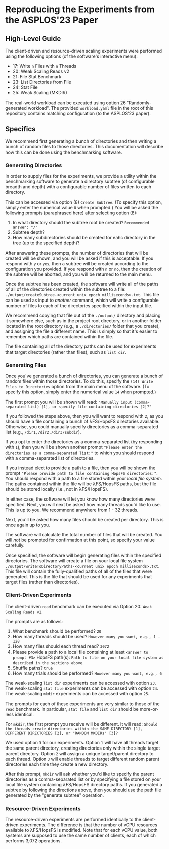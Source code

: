 # Reproducing the Experiments from the ASPLOS'23 Paper

## High-Level Guide

The client-driven and resource-driven scaling experiments were performed using the following options (of the software's interactive menu):
- 17: Write `n` Files with `n` Threads
- 20: Weak Scaling Reads v2
- 21: File Stat Benchmark
- 23: List Directories from File
- 24: Stat File
- 25: Weak Scaling (MKDIR)

The real-world workload can be executed using option 26 "Randomly-generated workload". The provided `workload.yaml` file in the root of this repository contains matching configuration (to the ASPLOS'23 paper).

## Specifics

We recommend first generating a bunch of directories and then writing a bunch of random files to those directories. This documentation will describe how this can be done using the benchmarking software.

### **Generating Directories**

In order to supply files for the experiments, we provide a utility within the benchmarking software to generate a directory subtree (of configurable breadth and depth) with a configurable number of files written to each directory.

This can be accessed via option (8) `Create Subtree`. (To specify this option, simply enter the numerical value `8` when prompted.) You will be asked the following prompts (paraphrased here) after selecting option (8):
1. In what directory should the subtree root be created? `Recommended answer: "/"`
2. Subtree depth? 
3. How many subdirectories should be created for eahc directory in the tree (up to the specified depth)? 

After answering these prompts, the number of directories that will be created will be shown, and you will be asked if this is acceptable. If you respond with `y` or `yes`, then a subtree will be created according to the configuration you provided. If you respond with `n` or `no`, then the creation of the subtree will be aborted, and you will be returned to the main menu.

Once the subtree has been created, the software will write all of the paths of all of the directories created within the subtree to a file: `./output/createSubtree-<current unix epoch milliseconds>.txt`. This file can be used as input to *another* command, which will write a configurable number of files to each of the directories specified within the input file.

We recommend copying that file out of the `./output/` directory and placing it somewhere else, such as in the project root directory, or in another folder located in the root directory (e.g., a `./directories/` folder that you create), and assigning the file a different name. This is simply so that it's easier to remember which paths are contained within the file.

The file containing all of the directory paths can be used for experiments that target directories (rather than files), such as `list dir`.

### **Generating Files**

Once you've generated a bunch of directories, you can generate a bunch of random files within those directories. To do this, specify the `(14) Write Files to Directories` option from the main menu of the software. (To specify this option, simply enter the numerical value `14` when prompted.)

The first prompt you will be shown will read: `"Manually input (comma-separated list) [1], or specify file containing directories [2]?"`

If you followed the steps above, then you will want to respond with `2`, as you should have a file containing a bunch of λFS/HopsFS directories available. Otherwise, you could manually specify directories as a comma-separated list (e.g., `/dir1,/dir2,/dir3/subdir`). 

If you opt to enter the directories as a comma-separated list (by responding with `1`), then you will be shown another prompt `"Please enter the directories as a comma-separated list:"` to which you should respond with a comma-separated list of directories.

If you instead elect to provide a path to a file, then you will be shown the prompt `"Please provide path to file containing HopsFS directories:"`. You should respond with a path to a file stored within your *local file system*. The paths contained within the file will be λFS/HopsFS paths, but the file should be stored locally (i.e., not in λFS/HopsFS). 

In either case, the software will let you know how many directories were specified. Next, you will next be asked how many threads you'd like to use. This is up to you. We recommend anywhere from 1 - 32 threads.

Next, you'll be asked how many files should be created per directory. This is once again up to you.

The software will calculate the total number of files that will be created. You will *not* be prompted for confirmation at this point, so specify your value carefully.

Once specified, the software will begin generating files within the specified directories. The software will create a file on your local file system `./output/writeToDirectoryPaths-<current unix epoch milliseconds>.txt`. This file will contain the fully-qualified paths of all of the files that were generated. This is the file that should be used for any experiments that target files (rather than directories).

### **Client-Driven Experiments**

The client-driven `read` benchmark can be executed via Option 20: `Weak Scaling Reads v2`.

The prompts are as follows:
1. What benchmark should be performed? `20`
2. How many threads should be used? `However many you want, e.g., 1 - 128`
3. How many files should each thread read? `3072`
4. Please provide a path to a local file containing at least `<answer to prompt #3>` HopsFS path(s): `Path to file on your local file system as described in the sections above`.
5. Shuffle paths? `true`
6. How many trials should be performed? `However many you want, e.g., 6`

The weak-scaling `list dir` experiments can be accessed with option `23`. 
The weak-scaling `stat file` experiments can be accessed with option `24`. 
The weak-scaling `mkdir` experiments can be accessed with option `25`. 

The prompts for each of these experiments are very similar to those of the `read` benchmark. In particular, `stat file` and `list dir` should be more-or-less identical. 

For `mkdir`, the first prompt you receive will be different. It will read: `Should the threads create directories within the SAME DIRECTORY [1], DIFFERENT DIRECTORIES [2], or "RANDOM MKDIRs" [3]?`

We used option `3` for our experiments. Option `1` will have all threads target the same parent directory, creating directories only within the single target parent directory. Option `2` will assign a unique target/parent directory to each thread. Option `3` will enable threads to target different random parent directories each time they create a new directory.

After this prompt, `mkdir` will ask whether you'd like to specify the parent directories as a comma-separated list or by specifying a file stored on your local file system containing λFS/HopsFS directory paths. If you generated a subtree by following the directions above, then you should use the path file generated by the "generate subtree" operation.

### **Resource-Driven Experiments**

The resource-driven experiments are performed identically to the client-driven experiments. The difference is that the number of vCPU resources available to λFS/HopsFS is modified.  Note that for each vCPU value, both systems are supposed to use the same number of clients, each of which performs 3,072 operations. 
